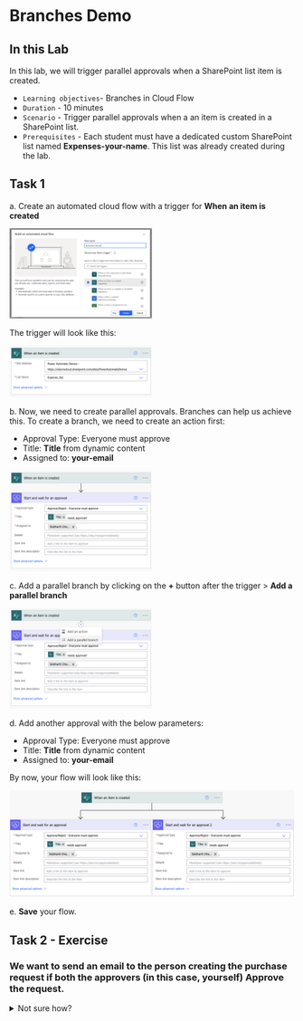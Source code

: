 # Branches Demo

## In this Lab

In this lab, we will trigger parallel approvals when a SharePoint list item is created.

* `Learning objectives`- Branches in Cloud Flow
* `Duration` - 10 minutes
* `Scenario` - Trigger parallel approvals when a an item is created in a SharePoint list.
* `Prerequisites` - Each student must have a dedicated custom SharePoint list named __Expenses-your-name__. This list was already created during the lab.

## Task 1

a. Create an automated cloud flow with a trigger for __When an item is created__

<img src="images/image.png" alt="image" width="50%" height="50%">

The trigger will look like this:

<img src="images/image-1.png" alt="image" width="50%" height="50%">

b. Now, we need to create parallel approvals. Branches can help us achieve this. To create a branch, we need to create an action first:
- Approval Type: Everyone must approve
- Title: __Title__ from dynamic content
- Assigned to: __your-email__

<img src="images/image-2.png" alt="image" width="50%" height="50%">


c. Add a parallel branch by clicking on the __+__ button after the trigger > __Add a parallel branch__

<img src="images/image-3.png" alt="image" width="50%" height="50%">


d. Add another approval with the below parameters:
- Approval Type: Everyone must approve
- Title: __Title__ from dynamic content
- Assigned to: __your-email__

By now, your flow will look like this:


<img src="images/image-4.png" alt="image" width="100%" height="100%">

e. __Save__ your flow.


## Task 2 - Exercise

### We want to send an email to the person creating the purchase request if both the approvers (in this case, yourself) __Approve__ the request.


<details>
  <summary>Not sure how?</summary>

<img src="images/image-5.png" alt="image" width="100%" height="100%">

</details><br/>

